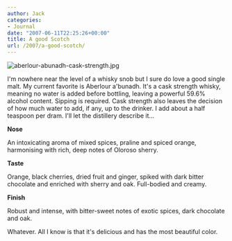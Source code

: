 ```yaml
---
author: Jack
categories:
- Journal
date: "2007-06-11T22:25:26+00:00"
title: A good Scotch
url: /2007/a-good-scotch/
---
```


![aberlour-abunadh-cask-strength.jpg][1]

I'm nowhere near the level of a whisky snob but I sure do love a good single malt. My current favorite is Aberlour a'bunadh. It's a cask strength whisky, meaning no water is added before bottling, leaving a powerful 59.6% alcohol content. Sipping is required. Cask strength also leaves the decision of how much water to add, if any, up to the drinker. I add about a half teaspoon per dram. I'll let the distillery describe it&#8230;

**Nose**

An intoxicating aroma of mixed spices, praline and spiced orange, harmonising with rich, deep notes of Oloroso sherry.

**Taste**

Orange, black cherries, dried fruit and ginger, spiked with dark bitter chocolate and enriched with sherry and oak. Full-bodied and creamy.

**Finish**

Robust and intense, with bitter-sweet notes of exotic spices, dark chocolate and oak.

Whatever. All I know is that it's delicious and has the most beautiful color.

 [1]: files/aberlour-abunadh-cask-strength.jpg